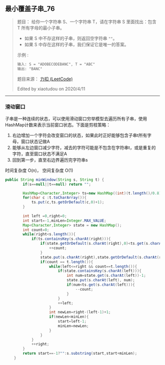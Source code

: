 ## 最小覆盖子串_76

> 题目：
> 给你一个字符串 S、一个字符串 T，请在字符串 S 里面找出：包含 T 所有字母的最小子串。
>
> - 如果 S 中不存这样的子串，则返回空字符串 `""`。
> - 如果 S 中存在这样的子串，我们保证它是唯一的答案。
>
> 示例 :
>
> ```txt
> 输入: S = "ADOBECODEBANC", T = "ABC"
> 输出: "BANC"
> ```
>
> 题目来源： [力扣 (LeetCode)](https://leetcode-cn.com/problems/minimum-window-substring/)
>
> Edited by xiaotudou on 2020/4/11

----

### 滑动窗口

子串是一种连续的状态，可以使用滑动窗口穷举模型去遍历所有子串，使用HashMap计数来表示当前窗口状态。下面是剪枝策略：

1. 右边增加一个字符会改变窗口的状态，如果此时正好能够包含子串t所有字母，窗口状态记做A
2. 能够从左边窗口减少字符，减去的字符可能是不包含在字符串t，或是重复的字符，直至窗口状态不满足A
3. 回到第一步，直至右边界遍历完字符串s

时间复杂度 O(n)， 空间复杂度 O(1)

```java
public String minWindow(String s, String t) {
        if(s==null||t==null) return "";

        HashMap<Character,Integer> ts=new HashMap((int)(t.length()/0.8));
        for(char c :t.toCharArray()){
            ts.put(c,ts.getOrDefault(c,0)+1);
        }
        
        int left =0,right=0;
        int start=-1,minLen=Integer.MAX_VALUE;
        Map<Character,Integer> state = new HashMap();
        int count=0;
        while(right<s.length()){
            if(ts.containsKey(s.charAt(right))){
                if(state.getOrDefault(s.charAt(right),0)<ts.get(s.charAt(right))){
                    ++count;
                }
                state.put(s.charAt(right),state.getOrDefault(s.charAt(right),0)+1);
                if(count == t.length()){
                    while(left<=right && count==t.length()){
                        if(state.containsKey(s.charAt(left))){
                            int num=state.get(s.charAt(left))-1;
                            state.put(s.charAt(left), num);
                            if(num<ts.get(s.charAt(left))){
                                --count;
                            }
                        }
                        ++left;
                    }
                    int newLen=right-(left-1)+1;
                    if(newLen<minLen){
                        start=left-1;
                        minLen=newLen;
                    }
                }
            }
            ++right;
        }
        return start==-1?"":s.substring(start,start+minLen);
    }
```